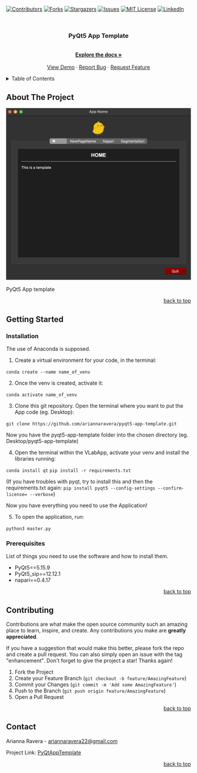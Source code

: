 <a name="readme-top"></a>
<!-- PROJECT SHIELDS -->
<!--
*** I'm using markdown "reference style" links for readability.
*** Reference links are enclosed in brackets [ ] instead of parentheses ( ).
*** See the bottom of this document for the declaration of the reference variables
*** for contributors-url, forks-url, etc. This is an optional, concise syntax you may use.
*** https://www.markdownguide.org/basic-syntax/#reference-style-links
-->
[![Contributors][contributors-shield]][contributors-url]
[![Forks][forks-shield]][forks-url]
[![Stargazers][stars-shield]][stars-url]
[![Issues][issues-shield]][issues-url]
[![MIT License][license-shield]][license-url]
[![LinkedIn][linkedin-shield]][linkedin-url]



<!-- PROJECT LOGO -->
<br />
<div align="center">
  <h3 align="center">PyQt5 App Template</h3>

  <p align="center">
    <br />
    <a href="https://github.com/ariannaravera/pyqt5-app-template"><strong>Explore the docs »</strong></a>
    <br />
    <br />
    <a href="https://github.com/ariannaravera/pyqt5-app-template">View Demo</a>
    ·
    <a href="https://github.com/ariannaravera/pyqt5-app-template/issues">Report Bug</a>
    ·
    <a href="https://github.com/ariannaravera/pyqt5-app-template/issues">Request Feature</a>
  </p>
</div>

<!-- TABLE OF CONTENTS -->
<details>
  <summary>Table of Contents</summary>
  <ol>
    <li>
      <a href="#about-the-project">About The Project</a>
      <ul>
        <li><a href="#built-with">Built With</a></li>
      </ul>
    </li>
    <li>
      <a href="#getting-started">Getting Started</a>
      <ul>
        <li><a href="#prerequisites">Prerequisites</a></li>
        <li><a href="#installation">Installation</a></li>
      </ul>
    </li>
    <li><a href="#usage">Usage</a></li>
    <li><a href="#contributing">Contributing</a></li>
    <li><a href="#license">License</a></li>
    <li><a href="#contact">Contact</a></li>
    <li><a href="#acknowledgments">Acknowledgments</a></li>
  </ol>
</details>

<!-- ABOUT THE PROJECT -->
## About The Project

<div align="center"><img src="support_files/Screenshot.png" alt="Logo" width="600"></div>

PyQt5 App template

<p align="right"><a href="#readme-top">back to top</a></p>


<!-- GETTING STARTED -->
## Getting Started

### Installation
The use of Anaconda is supposed.
 
1. Create a virtual environment for your code, in the terminal: 

  `conda create --name name_of_venv`
 
2. Once the venv is created, activate it: 
 
  `conda activate name_of_venv`

3. Clone this git repository. Open the terminal where you want to put the App code (eg. Desktop): 

  `git clone https://github.com/ariannaravera/pyqt5-app-template.git`
 
Now you have the pyqt5-app-template folder into the chosen directory (eg. Desktop/pyqt5-app-template)
 
4. Open the terminal within the VLabApp, activate your venv and install the libraries running:

  `conda install qt`
  `pip install -r requirements.txt`
 
  (If you have troubles with pyqt, try to install this and then the requirements.txt again:
  `pip install pyqt5 --config-settings --confirm-license= --verbose`)
 
Now you have everything you need to use the Application!

5. To open the application, run:
  
  `python3 master.py`


### Prerequisites

List of things you need to use the software and how to install them.
* PyQt5==5.15.9
* PyQt5_sip==12.12.1
* napari==0.4.17

<p align="right"><a href="#readme-top">back to top</a></p>



<!-- CONTRIBUTING -->
## Contributing

Contributions are what make the open source community such an amazing place to learn, inspire, and create. Any contributions you make are **greatly appreciated**.

If you have a suggestion that would make this better, please fork the repo and create a pull request. You can also simply open an issue with the tag "enhancement".
Don't forget to give the project a star! Thanks again!

1. Fork the Project
2. Create your Feature Branch (`git checkout -b feature/AmazingFeature`)
3. Commit your Changes (`git commit -m 'Add some AmazingFeature'`)
4. Push to the Branch (`git push origin feature/AmazingFeature`)
5. Open a Pull Request

<p align="right"><a href="#readme-top">back to top</a></p>


<!-- CONTACT -->
## Contact

Arianna Ravera - ariannaravera22@gmail.com

Project Link: [PyQtAppTemplate](https://github.com/ariannaravera/pyqt5-app-template)

<p align="right"><a href="#readme-top">back to top</a></p>


<!-- MARKDOWN LINKS & IMAGES -->
<!-- https://www.markdownguide.org/basic-syntax/#reference-style-links -->
[contributors-shield]: https://img.shields.io/github/contributors/ariannaravera/pyqt5-app-template.svg?style=for-the-badge
[contributors-url]: https://github.com/ariannaravera/pyqt5-app-template/graphs/contributors
[forks-shield]: https://img.shields.io/github/forks/ariannaravera/pyqt5-app-template.svg?style=for-the-badge
[forks-url]: https://github.com/ariannaravera/pyqt5-app-template/network/members
[stars-shield]: https://img.shields.io/github/stars/ariannaravera/pyqt5-app-template.svg?style=for-the-badge
[stars-url]: https://github.com/ariannaravera/pyqt5-app-template/stargazers
[issues-shield]: https://img.shields.io/github/issues/ariannaravera/pyqt5-app-template.svg?style=for-the-badge
[issues-url]: https://github.com/ariannaravera/pyqt5-app-template/issues
[license-shield]: https://img.shields.io/github/license/ariannaravera/pyqt5-app-template.svg?style=for-the-badge
[license-url]: https://github.com/ariannaravera/pyqt5-app-template/blob/master/LICENSE.txt
[linkedin-shield]: https://img.shields.io/badge/-LinkedIn-black.svg?style=for-the-badge&logo=linkedin&colorB=555
[linkedin-url]: https://www.linkedin.com/in/arianna-ravera-3a082917b
[product-screenshot]: support_files/Screenshot.png
[Python.com]: https://img.shields.io/badge/python-35495E?style=for-the-badge&logo=python&logoColor=green
[Python-url]: [https://pythonprogramminglanguage.com]
<!-- [JQuery.com]: https://img.shields.io/badge/jQuery-0769AD?style=for-the-badge&logo=jquery&logoColor=white
[JQuery-url]: https://jquery.com  -->
